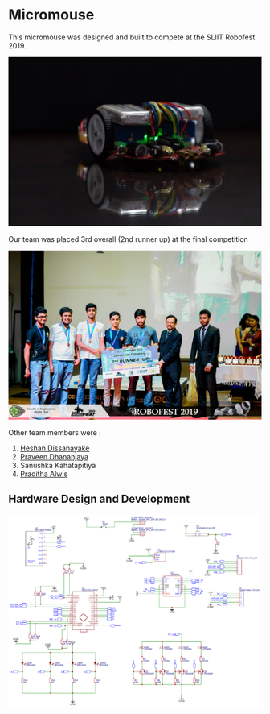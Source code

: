 # Micromouse
This micromouse was designed and built to compete at the SLIIT Robofest 2019.

![Robot](./images/robot_final.jpeg)

Our team was placed 3rd overall (2nd runner up) at the final competition

![Award](./images/award.jpg)

Other team members were :
1. [Heshan Dissanayake](https://github.com/HeshanDissanayake)
2. [Praveen Dhananjaya](https://github.com/praveendhananjaya)
3. Sanushka Kahatapitiya
4. [Praditha Alwis](https://github.com/LostInArgand)

## Hardware Design and Development

![schematic](./images/schematic.png)
